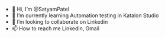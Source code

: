- 👋 Hi, I’m @SatyamPatel 
- 🌱 I’m currently learning Automation testing in Katalon Studio
- 💞️ I’m looking to collaborate on Linkedin
- 📫 How to reach me Linkedin, Gmail

